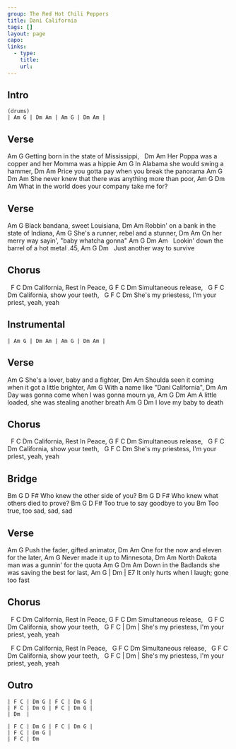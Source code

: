 ```yaml
---
group: The Red Hot Chili Peppers
title: Dani California
tags: []
layout: page
capo: 
links: 
  - type: 
    title: 
    url: 
---
```


## Intro

```chordpro
(drums)
| Am G | Dm Am | Am G | Dm Am |
```

## Verse
Am                   G
 Getting born in the state of Mississippi,
&nbsp;   Dm                         Am
Her Poppa was a copper and her Momma was a hippie
Am          G
 In Alabama she would swing a hammer,
Dm                           Am
Price you gotta pay when you break the panorama
Am         G                   Dm       Am
 She never knew that there was anything more than poor,
Am           G               Dm      Am
 What in the world does your company take me for?

## Verse
Am             G
Black bandana, sweet Louisiana,
Dm                       Am
Robbin' on a bank in the state of Indiana,
Am               G
 She's a runner, rebel and a stunner,
Dm                        Am
On her merry way sayin', "baby whatcha gonna"
Am                 G           Dm         Am
&nbsp; Lookin' down the barrel of a hot metal .45,
Am             G          Dm
&nbsp; Just another way to survive

## Chorus
&nbsp;    F       C       Dm
California, Rest In Peace,
 G    F       C  Dm
Simultaneous release,
&nbsp; G F       C         Dm
California, show your teeth,
&nbsp;     G  F          C          Dm
She's my priestess, I'm your priest, yeah, yeah

## Instrumental

```chordpro
| Am G | Dm Am | Am G | Dm Am |
```

## Verse
Am              G
 She's a lover, baby and a fighter,
Dm                             Am
Shoulda seen it coming when it got a little brighter,
Am                 G
 With a name like "Dani California",
Dm                      Am
Day was gonna come when I was gonna mourn ya,
Am        G               Dm        Am
 A little loaded, she was stealing another breath
Am         G         Dm
 I love my baby to death

## Chorus
&nbsp;    F       C       Dm
California, Rest In Peace,
 G    F       C Dm
Simultaneous release,
&nbsp; G F       C         Dm
California, show your teeth,
&nbsp;     G  F          C          Dm
She's my priestess, I'm your priest, yeah, yeah

## Bridge
Bm            G     D           F#
 Who knew the other side of you?
Bm             G      D             F#
 Who knew what others died to prove?
Bm           G       D         F#
 Too true to say goodbye to you
Bm
 Too true, too sad, sad, sad

## Verse
Am               G
 Push the fader, gifted animator,
Dm                   Am
One for the now and eleven for the later,
Am             G
 Never made it up to Minnesota,
Dm                     Am
North Dakota man was a gunnin' for the quota
Am           G                Dm         Am
 Down in the Badlands she was saving the best for last,
Am       G            | Dm       | E7
 It only hurts when I laugh;  gone too fast

## Chorus
&nbsp;    F       C       Dm
California, Rest In Peace,
 G    F       C Dm
Simultaneous release,
&nbsp; G F       C         Dm
California, show your teeth,
&nbsp;     G  F          C        | Dm |
She's my priestess, I'm your priest, yeah, yeah

&nbsp;   F       C       Dm
California, Rest In Peace,
&nbsp; G  F   C     Dm
Simultaneous release,
&nbsp; G F       C         Dm
California, show your teeth,
&nbsp;     G  F          C        | Dm |
She's my priestess, I'm your priest, yeah, yeah

## Outro
```chordpro
| F C | Dm G | F C | Dm G |
| F C | Dm G | F C | Dm G |
| Dm  |

| F C | Dm G | F C | Dm G |
| F C | Dm G |
| F C | Dm
```

